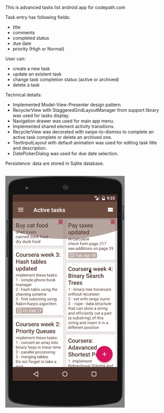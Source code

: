 This is advanced tasks list android app for codepath.com

Task entry has following fields:
- title
- comments
- completed status
- due date
- priority (High or Normal)

User can:
- create a new task
- update an existent task
- change task completion status (active or archived)
- delete a task

Technical details:

* Implemented Model-View-Presenter design pattern.
* RecyclerView with StaggeredGridLayoutManager from support library was used for tasks display.
* Navigation drawer was used for main app menu.
* Implemented shared element activity transitions. 
* RecyclerView was decorated with swipe-to-dismiss to complete an active task complete or delete an archived one.
* TextInputLayout with default animation was used for editing task title and description.
* DatePickerDialog was used for due date selection.

Persistence: data are stored in Sqlite database.

<br/>

<img src="https://github.com/Orina/StayFocused/blob/master/advancedTaskList-22.gif" />
